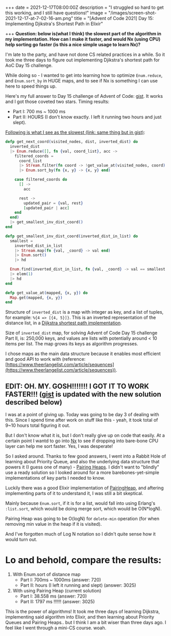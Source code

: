 +++
date = 2021-12-17T08:00:00Z
description = "I struggled so hard to get this working, and I still have questions!"
image = "/images/screen-shot-2021-12-17-at-7-02-16-am.png"
title = "[Advent of Code 2021] Day 15: Implementing Djikstra's Shortest Path in Elixir"

+++
**Question: below is(what I think) the slowest part of the algorithm in my implementation. How can I make it faster, and would Nx (using CPU) help sorting go faster (is this a nice simple usage to learn Nx)?**

I'm late to the party, and have not done CS related practices in a while. So it took me three days to figure out implementing Djikstra's shortest path for AoC Day 15 challenge.

While doing so - I wanted to get into learning how to optimize `Enum.reduce`, and `Enum.sort_by` in HUGE maps, and to see if Nx is something I can use here to speed things up.

Here's my full answer to Day 15 challenge of Advent of Code: [gist](https://gist.github.com/lovebes/de57c109217ff87745f9153e25ef65a6).
It works and I got those coveted two stars. Timing results:

* Part I: 700 ms \~ 1000 ms
* Part II: HOURS (I don't know exactly. I left it running two hours and just slept).

[Following is what I see as the slowest (link: same thing but in gist)](https://gist.github.com/lovebes/de57c109217ff87745f9153e25ef65a6#file-part_where_it_is_slowest-ex):

```elixir
defp get_next_coord(visited_nodes, dist, inverted_dist) do
  inverted_dist
  |> Enum.reduce([], fn {val, coord_list}, acc ->
    filtered_coords =
      coord_list
      |> Stream.filter(fn coord -> !get_value_at(visited_nodes, coord) end)
      |> Enum.sort_by(fn {x, y} -> {x, y} end)

    case filtered_coords do
      [] ->
        acc

      rest ->
        updated_pair = {val, rest}
        [updated_pair | acc]
    end
  end)
  |> get_smallest_inv_dist_coord()
end

defp get_smallest_inv_dist_coord(inverted_dist_in_list) do
  smallest =
    inverted_dist_in_list
    |> Stream.map(fn {val, _coord} -> val end)
    |> Enum.sort()
    |> hd

  Enum.find(inverted_dist_in_list, fn {val, _coord} -> val == smallest end)
  |> elem(1)
  |> hd
end

defp get_value_at(mapped, {x, y}) do
  Map.get(mapped, {x, y})
end
```

Structure of `inverted_dist` is a map with integer as key, and a list of tuples, for example:
`%{4 => [{4, 5}]}`. This is an inverted representation of the distance list, in a [Dijkstra shortest path implementation](https://www.geeksforgeeks.org/dijkstras-shortest-path-algorithm-greedy-algo-7/).

Size of `inverted_dist` map, for solving Advent of Code Day 15 challenge Part II, is: 250,000 keys, and values are lists with potentially around < 10 items per list. The map grows its keys as algorithm progresses.

I chose maps as the main data structure because it enables most efficient and good API to work with (reference: [https://www.theerlangelist.com/article/sequences](https://www.theerlangelist.com/article/sequences)).

## EDIT: OH. MY. GOSH!!!!!!! I GOT IT TO WORK FASTER!!! ([gist](https://gist.github.com/lovebes/de57c109217ff87745f9153e25ef65a6) is updated with the new solution described below)

I was at a point of giving up. Today was going to be day 3 of dealing with this. Since I spend time after work on stuff like this - yeah, it took total of 9\~10 hours total figuring it out.

But I don't know what it is, but I don't really give up on code that easily. At a certain point I wantd to go into [Nx](https://dashbit.co/blog/nx-numerical-elixir-is-now-publicly-available) to see if dropping into bare-bone CPU layer can help me sort faster. Yes, I was desperate!

So I asked around. Thanks to few good answers, I went into a Rabbit Hole of learning about Priority Queue, and also the underlying data structure that powers it (I guess one of many) - [Pairing Heaps](https://en.wikipedia.org/wiki/Pairing_heap). I didn't want to "blindly" use a ready solution so I looked around for a more barebones-yet-simple implementations of key parts I needed to know.

Luckily there was a good Elixir implementation of [PairingHeap](https://github.com/ewildgoose/elixir_priority_queue/blob/master/lib/pairing_heap.ex), and aftering implementing parts of it to understand it, I was still a bit skeptical.

Mainly because `Enum.sort`, if it is for a list, would fall into using Erlang's `:list.sort`, which would be doing merge sort, which would be O(N*logN).

Pairing Heap was going to be O(logN) for `delete-min` operation (for when removing min value in the heap if it is visited).

And I've forgotten much of Log N notation so I didn't quite sense how it would turn out.

# Lo and behold, compare the results:

1. With Enum.sort of distance map
   * Part I: 700ms \~ 1000ms (answer: 720)
   * Part II: hours (I left it running and slept) (answer: 3025)
2. With using Pairing Heap (current solution)
   * Part I: 38.558 ms (answer: 720)
   * Part II: 1797 ms !!!!!! (answer: 3025)

This is the power of algorithms! It took me three days of learning Dijkstra, implementing said algorithm into Elixir, and then learning about Priority Queues and Pairing Heaps.. but I think I am a bit wiser than three days ago. I feel like I went through a mini-CS course. woah.